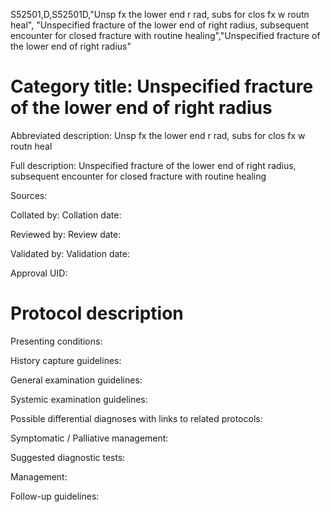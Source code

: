 S52501,D,S52501D,"Unsp fx the lower end r rad, subs for clos fx w routn heal", "Unspecified fracture of the lower end of right radius, subsequent encounter for closed fracture with routine healing","Unspecified fracture of the lower end of right radius"
# Category title: Unspecified fracture of the lower end of right radius

Abbreviated description: Unsp fx the lower end r rad, subs for clos fx w routn heal

Full description: Unspecified fracture of the lower end of right radius, subsequent encounter for closed fracture with routine healing

Sources:

Collated by:
Collation date:

Reviewed by:
Review date:

Validated by:
Validation date:

Approval UID:

# Protocol description

Presenting conditions:

History capture guidelines:

General examination guidelines:

Systemic examination guidelines:

Possible differential diagnoses with links to related protocols:

Symptomatic / Palliative management:

Suggested diagnostic tests:

Management:

Follow-up guidelines:
